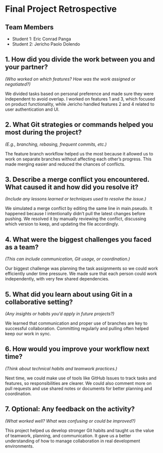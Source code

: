# Final Project Retrospective

## Team Members
- Student 1: Eric Conrad Panga
- Student 2: Jericho Paolo Dolendo

## 1. How did you divide the work between you and your partner?
_(Who worked on which features? How was the work assigned or negotiated?)_

We divided tasks based on personal preference and made sure they were independent to avoid overlap. I worked on features 1 and 3, which focused on product functionality, while Jericho handled features 2 and 4 related to user authentication and UI.

## 2. What Git strategies or commands helped you most during the project?
_(E.g., branching, rebasing, frequent commits, etc.)_

The feature branch workflow helped us the most because it allowed us to work on separate branches without affecting each other’s progress. This made merging easier and reduced the chances of conflicts.

## 3. Describe a merge conflict you encountered. What caused it and how did you resolve it?
_(Include any lessons learned or techniques used to resolve the issue.)_

We simulated a merge conflict by editing the same line in main.pseudo. It happened because I intentionally didn’t pull the latest changes before pushing. We resolved it by manually reviewing the conflict, discussing which version to keep, and updating the file accordingly.

## 4. What were the biggest challenges you faced as a team?
_(This can include communication, Git usage, or coordination.)_

Our biggest challenge was planning the task assignments so we could work efficiently under time pressure. We made sure that each person could work independently, with very few shared dependencies.

## 5. What did you learn about using Git in a collaborative setting?
_(Any insights or habits you’d apply in future projects?)_

We learned that communication and proper use of branches are key to successful collaboration. Committing regularly and pulling often helped keep our work in sync.

## 6. How would you improve your workflow next time?
_(Think about technical habits and teamwork practices.)_

Next time, we could make use of tools like GitHub Issues to track tasks and features, so responsibilities are clearer. We could also comment more on pull requests and use shared notes or documents for better planning and coordination.

## 7. Optional: Any feedback on the activity?
_(What worked well? What was confusing or could be improved?)_

This project helped us develop stronger Git habits and taught us the value of teamwork, planning, and communication. It gave us a better understanding of how to manage collaboration in real development environments.

